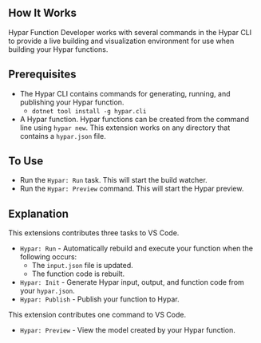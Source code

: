 ## How It Works
Hypar Function Developer works with several commands in the Hypar CLI to provide a live building and visualization environment for use when building your Hypar functions.

## Prerequisites
- The Hypar CLI contains commands for generating, running, and publishing your Hypar function.
  - `dotnet tool install -g hypar.cli`
- A Hypar function. Hypar functions can be created from the command line using `hypar new`. This extension works on any directory that contains a `hypar.json` file.

## To Use
- Run the `Hypar: Run` task. This will start the build watcher.
- Run the `Hypar: Preview` command. This will start the Hypar preview.

## Explanation
This extensions contributes three tasks to VS Code.
- `Hypar: Run` - Automatically rebuild and execute your function when the following occurs:
  - The `input.json` file is updated.
  - The function code is rebuilt.
- `Hypar: Init` - Generate Hypar input, output, and function code from your `hypar.json`.
- `Hypar: Publish` - Publish your function to Hypar.

This extension contributes one command to VS Code.
- `Hypar: Preview` - View the model created by your Hypar function.